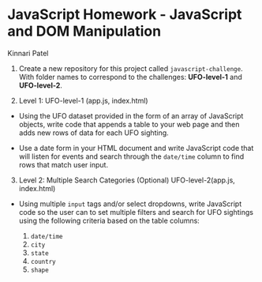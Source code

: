 # JavaScript Homework - JavaScript and DOM Manipulation

Kinnari Patel

1. Create a new repository for this project called `javascript-challenge`. With folder names to correspond to the challenges: **UFO-level-1** and **UFO-level-2**.

2. Level 1: UFO-level-1 (app.js, index.html)

* Using the UFO dataset provided in the form of an array of JavaScript objects, write code that appends a table to your web page and then adds new rows of data for each UFO sighting.

* Use a date form in your HTML document and write JavaScript code that will listen for events and search through the `date/time` column to find rows that match user input.

3. Level 2: Multiple Search Categories (Optional) UFO-level-2(app.js, index.html)

* Using multiple `input` tags and/or select dropdowns, write JavaScript code so the user can to set multiple filters and search for UFO sightings using the following criteria based on the table columns:

  1. `date/time`
  2. `city`
  3. `state`
  4. `country`
  5. `shape`

